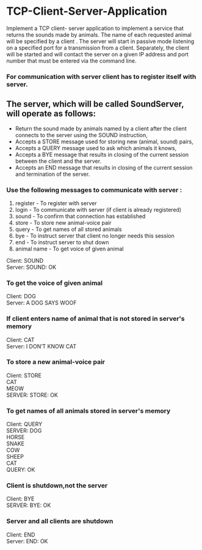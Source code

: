 # TCP-Client-Server-Application
Implement a TCP client- server application to implement a service that returns the sounds made by animals. The name of each requested animal will be specified by a client . The server will start in passive mode listening on a specified port for a transmission from a client. Separately, the client will be started and will contact the server on a given IP address and port number that must be entered via the command line. 
 
### For communication with server client has to register itself with server.
## The server, which will be called SoundServer, will operate as follows:
*  Return the sound made by animals named by a client after the client connects to the server using the SOUND instruction,
*  Accepts a STORE message used for storing new (animal, sound) pairs,
*  Accepts a QUERY message used to ask which animals it knows,
*  Accepts a BYE message that results in closing of the current session between the client and the server.
*  Accepts an END message that results in closing of the current session and termination of the server.

### Use the following messages to communicate with server : 
1. register - To register with server
2. login - To communicate with server (if client is already registered)
3. sound - To confirm that connection has established
4. store - To store new animal-voice pair
5. query - To get names of all stored animals
6. bye   - To instruct server that client no longer needs this session
7. end   - To instruct server to shut down
8. animal name - To get voice of given animal

Client: SOUND<br/>
Server: SOUND: OK<br/>

### To get the voice of given animal
Client: DOG</br>
Server: A DOG SAYS WOOF<br/>

### If client enters name of animal that is not stored in server's memory
Client: CAT<br/>
Server: I DON’T KNOW CAT<br/>

### To store a new animal-voice pair
Client: STORE<br/>
CAT<br/>
MEOW<br/>
SERVER: STORE: OK<br/>

### To get names of all animals stored in server's memory
Client: QUERY<br/>
SERVER: DOG<br/>
HORSE<br/>
SNAKE<br/>
COW<br/>
SHEEP<br/>
CAT<br/>
QUERY: OK<br/>

### Client is shutdown,not the server
Client: BYE<br/>
SERVER: BYE: OK<br/>

### Server and all clients are shutdown
Client: END<br/>
Server: END: OK<br/>




